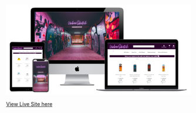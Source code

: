 ![UrbanSKetch Mockup Images](/media/mockup.png) 

[View Live Site here](https://urbansketch.herokuapp.com)  